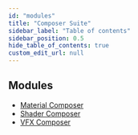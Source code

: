 ```yaml
---
id: "modules"
title: "Composer Suite"
sidebar_label: "Table of contents"
sidebar_position: 0.5
hide_table_of_contents: true
custom_edit_url: null
---
```


## Modules

- [Material Composer](modules/Material_Composer.md)
- [Shader Composer](modules/Shader_Composer.md)
- [VFX Composer](modules/VFX_Composer.md)
